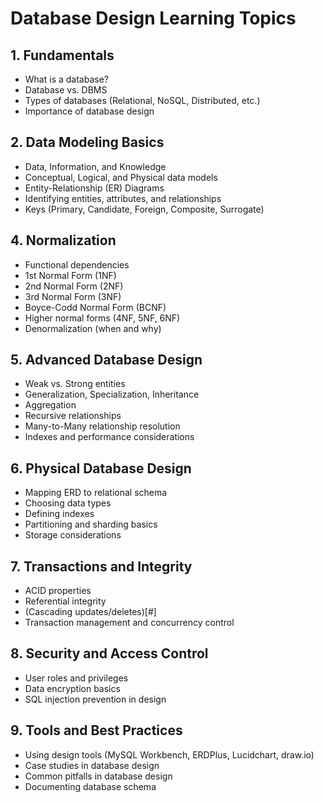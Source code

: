 # Database Design Learning Topics

## 1. Fundamentals
- What is a database?
- Database vs. DBMS
- Types of databases (Relational, NoSQL, Distributed, etc.)
- Importance of database design

## 2. Data Modeling Basics
- Data, Information, and Knowledge
- Conceptual, Logical, and Physical data models
- Entity-Relationship (ER) Diagrams
- Identifying entities, attributes, and relationships
- Keys (Primary, Candidate, Foreign, Composite, Surrogate)

## 4. Normalization
- Functional dependencies
- 1st Normal Form (1NF)
- 2nd Normal Form (2NF)
- 3rd Normal Form (3NF)
- Boyce-Codd Normal Form (BCNF)
- Higher normal forms (4NF, 5NF, 6NF)
- Denormalization (when and why)

## 5. Advanced Database Design
- Weak vs. Strong entities
- Generalization, Specialization, Inheritance
- Aggregation
- Recursive relationships
- Many-to-Many relationship resolution
- Indexes and performance considerations

## 6. Physical Database Design
- Mapping ERD to relational schema
- Choosing data types
- Defining indexes
- Partitioning and sharding basics
- Storage considerations

## 7. Transactions and Integrity
- ACID properties
- Referential integrity
- (Cascading updates/deletes)[#]
- Transaction management and concurrency control

## 8. Security and Access Control
- User roles and privileges
- Data encryption basics
- SQL injection prevention in design

## 9. Tools and Best Practices
- Using design tools (MySQL Workbench, ERDPlus, Lucidchart, draw.io)
- Case studies in database design
- Common pitfalls in database design
- Documenting database schema
